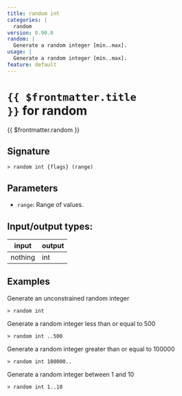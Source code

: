 ```yaml
---
title: random int
categories: |
  random
version: 0.90.0
random: |
  Generate a random integer [min..max].
usage: |
  Generate a random integer [min..max].
feature: default
---
```


<!-- This file is automatically generated. Please edit the command in https://github.com/nushell/nushell instead. -->

# <code>{{ $frontmatter.title }}</code> for random

<div class='command-title'>{{ $frontmatter.random }}</div>

## Signature

`> random int {flags} (range)`

## Parameters

- `range`: Range of values.

## Input/output types:

| input   | output |
| ------- | ------ |
| nothing | int    |

## Examples

Generate an unconstrained random integer

```nushell
> random int

```

Generate a random integer less than or equal to 500

```nushell
> random int ..500

```

Generate a random integer greater than or equal to 100000

```nushell
> random int 100000..

```

Generate a random integer between 1 and 10

```nushell
> random int 1..10

```
